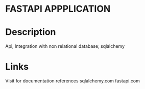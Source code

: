 # FASTAPI APPPLICATION

# Description
Api, Integration with non relational database; sqlalchemy

# Links
Visit for documentation references
sqlalchemy.com
fastapi.com



